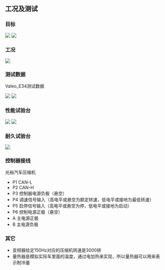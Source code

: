 ## 工况及测试
### 目标
![](https://ddns.smpi.top:10000/md_attachments/Pasted%20image%2020220330161344.png)
![](https://ddns.smpi.top:10000/md_attachments/Pasted%20image%2020220330161331.png)
### 工况
![](https://ddns.smpi.top:10000/md_attachments/Pasted%20image%2020220329101427.png)

### 测试数据
Valeo_E34测试数据

![](https://ddns.smpi.top:10000/md_attachments/Pasted%20image%2020220329101652.png)
![](https://ddns.smpi.top:10000/md_attachments/Pasted%20image%2020220329101849.png)

### 性能试验台
![](https://ddns.smpi.top:10000/md_attachments/Pasted%20image%2020220330160337.png)
![](https://ddns.smpi.top:10000/md_attachments/Pasted%20image%2020220415153748.png)

### 耐久试验台
![](https://ddns.smpi.top:10000/md_attachments/Pasted%20image%2020220415151930.png)

### 控制器接线
光裕汽车压缩机
- P1 CAN-L
- P2 CAN-H
- P3 控制器电源负极（悬空）
- P4 调速信号输入（高电平或悬空为额定转速，低电平或接地为最低转速）
- P5 启停信号输入（高电平或悬空为停，低电平或接地为启动）
- P6 控制电源正极（悬空）
- A 主电源正极
- B 主电源负极

### 其它
- 变频器给定150Hz对应的压缩机转速是3000转
- 量热器是模拟实际车里面的温度，通过电加热来实现，所以量热器可以用来表示制冷量
